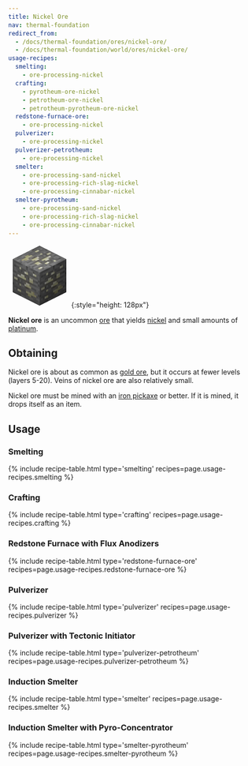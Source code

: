 ```yaml
---
title: Nickel Ore
nav: thermal-foundation
redirect_from:
  - /docs/thermal-foundation/ores/nickel-ore/
  - /docs/thermal-foundation/world/ores/nickel-ore/
usage-recipes:
  smelting:
    - ore-processing-nickel
  crafting:
    - pyrotheum-ore-nickel
    - petrotheum-ore-nickel
    - petrotheum-pyrotheum-ore-nickel
  redstone-furnace-ore:
    - ore-processing-nickel
  pulverizer:
    - ore-processing-nickel
  pulverizer-petrotheum:
    - ore-processing-nickel
  smelter:
    - ore-processing-sand-nickel
    - ore-processing-rich-slag-nickel
    - ore-processing-cinnabar-nickel
  smelter-pyrotheum:
    - ore-processing-sand-nickel
    - ore-processing-rich-slag-nickel
    - ore-processing-cinnabar-nickel
---
```


![Nickel Ore](/assets/images/thermal-foundation/ore-nickel.png){:style="height: 128px"}


**Nickel ore** is an uncommon [ore](https://minecraft.gamepedia.com/Ore) that
yields [nickel](/docs/nickel-ingot/) and small amounts of
[platinum](/docs/platinum-ingot/).


Obtaining
---------
Nickel ore is about as common as [gold
ore](https://minecraft.gamepedia.com/Gold_Ore), but it occurs at fewer levels
(layers 5-20). Veins of nickel ore are also relatively small.

Nickel ore must be mined with an [iron
pickaxe](https://minecraft.gamepedia.com/Pickaxe) or better. If it is mined, it
drops itself as an item.


Usage
-----

### Smelting
{% include recipe-table.html type='smelting' recipes=page.usage-recipes.smelting %}

### Crafting
{% include recipe-table.html type='crafting' recipes=page.usage-recipes.crafting %}

### Redstone Furnace with Flux Anodizers
{% include recipe-table.html type='redstone-furnace-ore' recipes=page.usage-recipes.redstone-furnace-ore %}

### Pulverizer
{% include recipe-table.html type='pulverizer' recipes=page.usage-recipes.pulverizer %}

### Pulverizer with Tectonic Initiator
{% include recipe-table.html type='pulverizer-petrotheum' recipes=page.usage-recipes.pulverizer-petrotheum %}

### Induction Smelter
{% include recipe-table.html type='smelter' recipes=page.usage-recipes.smelter %}

### Induction Smelter with Pyro-Concentrator
{% include recipe-table.html type='smelter-pyrotheum' recipes=page.usage-recipes.smelter-pyrotheum %}
